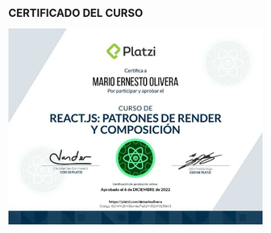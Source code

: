 ## CERTIFICADO DEL CURSO

![N|Solid](https://github.com/MarioOlivera/Curso-de-React---Patrones-de-Render-y-Composicion/blob/main/certificado.jpg?raw=true)
